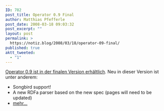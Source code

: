 ```yaml
---
ID: 782
post_title: Operator 0.9 Final
author: Matthias Pfefferle
post_date: 2008-03-18 09:03:32
post_excerpt: ""
layout: post
permalink: >
  https://notiz.blog/2008/03/18/operator-09-final/
published: true
aktt_tweeted:
  - "1"
---
```

<a href="https://addons.mozilla.org/de/firefox/addon/4106">Operator 0.9 ist in der finalen Version erhältlich</a>. Neu in dieser Version ist unter anderem:

<ul><li>Songbird support!</li>
<li>A new RDFa parser based on the new spec (pages will need to be updated)</li>
<li><a href="http://www.kaply.com/weblog/2008/03/17/operator-09-is-available/">mehr...</a></li></ul>